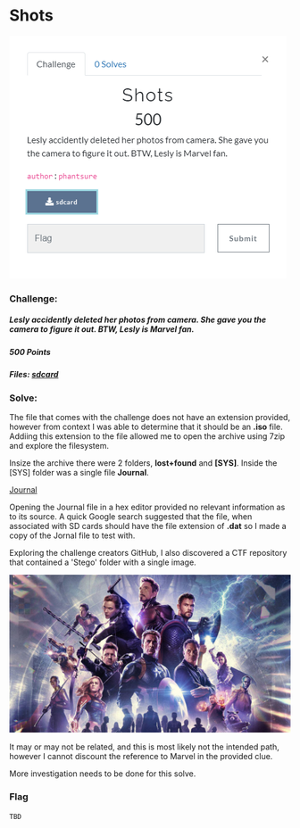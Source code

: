 # Shots

![Shots Challenge](Shots.PNG)

### Challenge:
##### Lesly accidently deleted her photos from camera. She gave you the camera to figure it out. BTW, Lesly is Marvel fan.
##### 500 Points
##### Files: [sdcard](sdcard)

### Solve:

The file that comes with the challenge does not have an extension provided, however from context I was able to determine that it should be an **.iso** file. Addiing this extension to the file allowed me to open the archive using 7zip and explore the filesystem.

Insize the archive there were 2 folders, **lost+found** and **[SYS]**. Inside the [SYS] folder was a single file **Journal**.

[Journal](Journal)

Opening the Journal file in a hex editor provided no relevant information as to its source. A quick Google search suggested that the file, when associated with SD cards should have the file extension of **.dat** so I made a copy of the Jornal file to test with.


Exploring the challenge creators GitHub, I also discovered a CTF repository that contained a 'Stego' folder with a single image.

![Marvel](Marvel.jpg)

It may or may not be related, and this is most likely not the intended path, however I cannot discount the reference to Marvel in the provided clue. 

More investigation needs to be done for this solve.

### Flag
```
TBD
```
